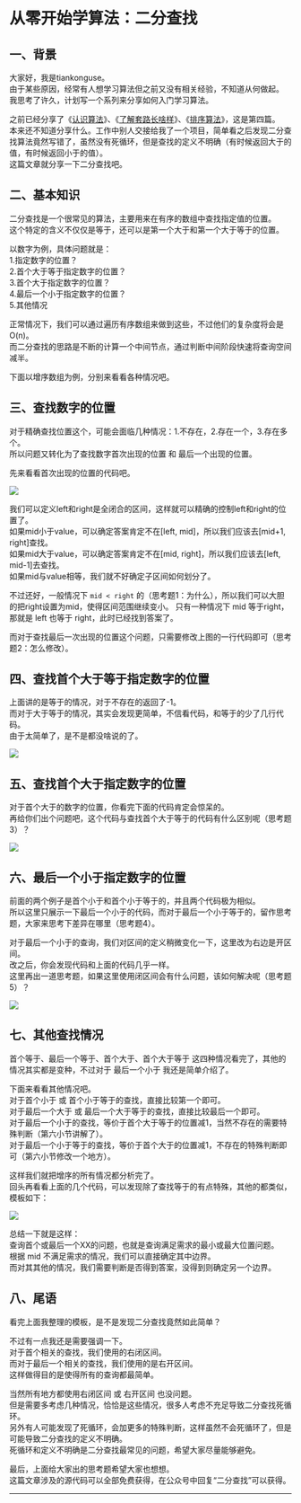 # 从零开始学算法：二分查找


## 一、背景  


大家好，我是tiankonguse。  
由于某些原因，经常有人想学习算法但之前又没有相关经验，不知道从何做起。  
我思考了许久，计划写一个系列来分享如何入门学习算法。  


之前已经分享了《[认识算法](https://mp.weixin.qq.com/s/2CyGYZ5SFs-cLBHkxAhdyg)》、《[了解套路长啥样](https://mp.weixin.qq.com/s/OvX3H9_JmzjPA091ZqUegQ)》、《[排序算法](https://mp.weixin.qq.com/s/MSoXEzDSyxf3gVAt-2D1bw)》，这是第四篇。  
本来还不知道分享什么。工作中别人交接给我了一个项目，简单看之后发现二分查找算法竟然写错了，虽然没有死循环，但是查找的定义不明确（有时候返回大于的值，有时候返回小于的值）。  
这篇文章就分享一下二分查找吧。   


## 二、基本知识  


二分查找是一个很常见的算法，主要用来在有序的数组中查找指定值的位置。  
这个特定的含义不仅仅是等于，还可以是第一个大于和第一个大于等于的位置。  


以数字为例，具体问题就是：  
1.指定数字的位置？  
2.首个大于等于指定数字的位置？  
3.首个大于指定数字的位置？  
4.最后一个小于指定数字的位置？   
5.其他情况  


正常情况下，我们可以通过遍历有序数组来做到这些，不过他们的复杂度将会是O(n)。  
而二分查找的思路是不断的计算一个中间节点，通过判断中间阶段快速将查询空间减半。  


下面以增序数组为例，分别来看看各种情况吧。  


## 三、查找数字的位置  


对于精确查找位置这个，可能会面临几种情况：1.不存在，2.存在一个，3.存在多个。  
所以问题又转化为了查找数字首次出现的位置 和 最后一个出现的位置。  


先来看看首次出现的位置的代码吧。  


![](http://res.tiankonguse.com/images/2018/09/binary-search-min-eq.png)  


我们可以定义left和right是全闭合的区间，这样就可以精确的控制left和right的位置了。  
如果mid小于value，可以确定答案肯定不在[left, mid]，所以我们应该去[mid+1, right]查找。  
如果mid大于value，可以确定答案肯定不在[mid, right]，所以我们应该去[left, mid-1]去查找。  
如果mid与value相等，我们就不好确定子区间如何划分了。  


不过还好，一般情况下 `mid < right` 的（思考题1：为什么），所以我们可以大胆的把right设置为mid，使得区间范围继续变小。
只有一种情况下 mid 等于right，那就是 left 也等于 right，此时已经找到答案了。  


而对于查找最后一次出现的位置这个问题，只需要修改上图的一行代码即可（思考题2：怎么修改）。    


## 四、查找首个大于等于指定数字的位置


上面讲的是等于的情况，对于不存在的返回了-1。  
而对于大于等于的情况，其实会发现更简单，不信看代码，和等于的少了几行代码。  
由于太简单了，是不是都没啥说的了。  


![](http://res.tiankonguse.com/images/2018/09/binary-search-min-e-g.png) 


## 五、查找首个大于指定数字的位置

对于首个大于的数字的位置，你看完下面的代码肯定会惊呆的。  
再给你们出个问题吧，这个代码与查找首个大于等于的代码有什么区别呢（思考题3）？  


![](http://res.tiankonguse.com/images/2018/09/binary-search-min-gt.png)   


## 六、最后一个小于指定数字的位置

前面的两个例子是首个小于和首个小于等于的，并且两个代码极为相似。  
所以这里只展示一下最后一个小于的代码，而对于最后一个小于等于的，留作思考题，大家来思考下差异在哪里（思考题4）。  


对于最后一个小于的查询，我们对区间的定义稍微变化一下，这里改为右边是开区间。  
改之后，你会发现代码和上面的代码几乎一样。  
这里再出一道思考题，如果这里使用闭区间会有什么问题，该如何解决呢（思考题5）？  


![](http://res.tiankonguse.com/images/2018/09/binary-search-max-lt.png)   


## 七、其他查找情况  

首个等于、最后一个等于、首个大于、首个大于等于 这四种情况看完了，其他的情况其实都是变种，不过对于 最后一个小于 我还是简单介绍了。  


下面来看看其他情况吧。    
对于首个小于 或 首个小于等于的查找，直接比较第一个即可。  
对于最后一个大于 或 最后一个大于等于的查找，直接比较最后一个即可。  
对于最后一个小于的查找，等价于首个大于等于的位置减1，当然不存在的需要特殊判断（第六小节讲解了）。  
对于最后一个小于等于的查找，等价于首个大于的位置减1，不存在的特殊判断即可（第六小节修改一个地方）。  


这样我们就把增序的所有情况都分析完了。  
回头再看看上面的几个代码，可以发现除了查找等于的有点特殊，其他的都类似，模板如下：   


![](http://res.tiankonguse.com/images/2018/09/binary-search-min-tmp.png)    


总结一下就是这样：  
查询首个或最后一个XX的问题，也就是查询满足需求的最小或最大位置问题。  
根据 mid 不满足需求的情况，我们可以直接确定其中边界。  
而对其其他的情况，我们需要判断是否得到答案，没得到则确定另一个边界。    



## 八、尾语

看完上面我整理的模板，是不是发现二分查找竟然如此简单？  


不过有一点我还是需要强调一下。  
对于首个相关的查找，我们使用的右闭区间。  
而对于最后一个相关的查找，我们使用的是右开区间。  
这样做得目的是使得所有的查询都最简单。  


当然所有地方都使用右闭区间 或 右开区间 也没问题。  
但是需要多考虑几种情况，恰恰是这些情况，很多人考虑不充足导致二分查找死循环。  
另外有人可能发现了死循环，会加更多的特殊判断，这样虽然不会死循环了，但是可能导致二分查找的定义不明确。  
死循环和定义不明确是二分查找最常见的问题，希望大家尽量能够避免。  


最后，上面给大家出的思考题希望大家也想想。  
这篇文章涉及的源代码可以全部免费获得，在公众号中回复“二分查找”可以获得。  

---


